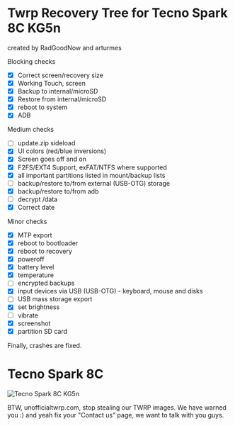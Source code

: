 # Twrp Recovery Tree for Tecno Spark 8C KG5n

 created by RadGoodNow and arturmes

 Blocking checks
- [x] Correct screen/recovery size
- [x] Working Touch, screen
- [x] Backup to internal/microSD
- [x] Restore from internal/microSD
- [x] reboot to system
- [x] ADB

Medium checks
- [ ] update.zip sideload
- [x] UI colors (red/blue inversions)
- [x] Screen goes off and on
- [x] F2FS/EXT4 Support, exFAT/NTFS where supported
- [x] all important partitions listed in mount/backup lists
- [ ] backup/restore to/from external (USB-OTG) storage
- [x] backup/restore to/from adb
- [ ] decrypt /data
- [x] Correct date

Minor checks
- [x] MTP export
- [x] reboot to bootloader
- [x] reboot to recovery
- [x] poweroff
- [x] battery level
- [x] temperature
- [ ] encrypted backups
- [x] input devices via USB (USB-OTG) - keyboard, mouse and disks
- [ ] USB mass storage export
- [x] set brightness
- [ ] vibrate
- [x] screenshot
- [x] partition SD card

Finally, crashes are fixed.

# Tecno Spark 8C
![Tecno Spark 8C KG5n](https://phonesdata.com/files/models/Tecno-Spark-8C-761.jpg)

BTW, unofficialtwrp.com, stop stealing our TWRP images. We have warned you :) 
and yeah fix your "Contact us" page, we want to talk with you guys.
